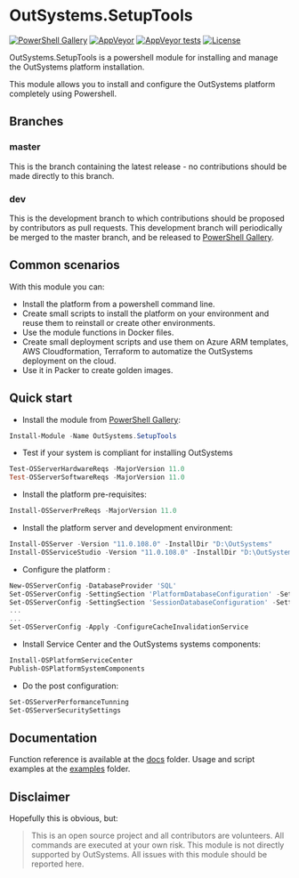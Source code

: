# OutSystems.SetupTools

[![PowerShell Gallery](https://img.shields.io/powershellgallery/dt/outsystems.setuptools.svg)](https://www.powershellgallery.com/packages/Outsystems.SetupTools)
[![AppVeyor](https://img.shields.io/appveyor/ci/pintonunes/OutSystems-setuptools.svg)](https://ci.appveyor.com/project/pintonunes/outsystems-setuptools) [![AppVeyor tests](https://img.shields.io/appveyor/tests/pintonunes/OutSystems-setuptools.svg)](https://ci.appveyor.com/project/pintonunes/outsystems-setuptools/build/tests) [![License](https://img.shields.io/badge/License-Apache%202.0-blue.svg)](https://opensource.org/licenses/Apache-2.0)

OutSystems.SetupTools is a powershell module for installing and manage the OutSystems platform installation.

This module allows you to install and configure the OutSystems platform completely using Powershell.

## Branches

### master

This is the branch containing the latest release - no contributions should be made directly to this branch.

### dev

This is the development branch to which contributions should be proposed by contributors as pull requests.
This development branch will periodically be merged to the master branch, and be released to [PowerShell Gallery](https://www.powershellgallery.com/).

## Common scenarios

With this module you can:

* Install the platform from a powershell command line.
* Create small scripts to install the platform on your environment and reuse them to reinstall or create other environments.
* Use the module functions in Docker files.
* Create small deployment scripts and use them on Azure ARM templates, AWS Cloudformation, Terraform to automatize the OutSystems deployment on the cloud.
* Use it in Packer to create golden images.

## Quick start

* Install the module from [PowerShell Gallery](https://www.powershellgallery.com/packages/OutSystems.SetupTools):

```powershell
Install-Module -Name OutSystems.SetupTools
```

* Test if your system is compliant for installing OutSystems

```powershell
Test-OSServerHardwareReqs -MajorVersion 11.0
Test-OSServerSoftwareReqs -MajorVersion 11.0
```

* Install the platform pre-requisites:

```powershell
Install-OSServerPreReqs -MajorVersion 11.0
```

* Install the platform server and development environment:

```powershell
Install-OSServer -Version "11.0.108.0" -InstallDir "D:\OutSystems"
Install-OSServiceStudio -Version "11.0.108.0" -InstallDir "D:\OutSystems"
```

* Configure the platform :

```powershell
New-OSServerConfig -DatabaseProvider 'SQL'
Set-OSServerConfig -SettingSection 'PlatformDatabaseConfiguration' -Setting 'RuntimePassword' -Value 'mypassword'
Set-OSServerConfig -SettingSection 'SessionDatabaseConfiguration' -Setting 'SessionPassword' -Value 'mypassword'
...
...
Set-OSServerConfig -Apply -ConfigureCacheInvalidationService
```

* Install Service Center and the OutSystems systems components:

```powershell
Install-OSPlatformServiceCenter
Publish-OSPlatformSystemComponents
```

* Do the post configuration:

```powershell
Set-OSServerPerformanceTunning
Set-OSServerSecuritySettings
```

## Documentation

Function reference is available at the [docs](docs) folder.
Usage and script examples at the [examples](examples) folder.

## Disclaimer

Hopefully this is obvious, but:

> This is an open source project and all contributors are volunteers. All commands are executed at your own risk.
This module is not directly supported by OutSystems. All issues with this module should be reported here.

